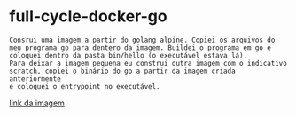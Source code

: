 # full-cycle-docker-go

    Consrui uma imagem a partir do golang alpine. Copiei os arquivos do meu programa go para dentero da imagem. Buildei o programa em go e coloquei dentro da pasta bin/hello (o executável estava lá).
    Para deixar a imagem pequena eu construi outra imagem com o indicativo scratch, copiei o binário do go a partir da imagem criada anteriormente
    e coloquei o entrypoint no executável.

[link da imagem](https://hub.docker.com/repository/docker/claudiopsilva/codeeducation)